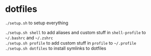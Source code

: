 # dotfiles

`./setup.sh` to setup everything

`./setup.sh shell` to add aliases and custom stuff in `shell-profile` to `~/.bashrc` and `~/.zshrc`  
`./setup.sh profile` to add custom stuff in `profile` to `~/.profile`  
`./setup.sh dotfiles` to install symlinks to dotfiles  
